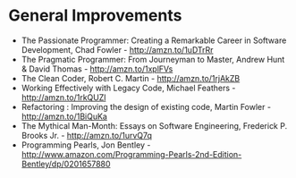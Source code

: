 General Improvements
====================

- The Passionate Programmer: Creating a Remarkable Career in Software Development, Chad Fowler - http://amzn.to/1uDTrRr
- The Pragmatic Programmer: From Journeyman to Master, Andrew Hunt & David Thomas - http://amzn.to/1xplFVs
- The Clean Coder, Robert C. Martin - http://amzn.to/1rjAkZB
- Working Effectively with Legacy Code, Michael Feathers - http://amzn.to/1rkQUZl
- Refactoring : Improving the design of existing code, Martin Fowler - http://amzn.to/1BiQuKa
- The Mythical Man-Month: Essays on Software Engineering, Frederick P. Brooks Jr. - http://amzn.to/1urvQ7q
- Programming Pearls, Jon Bentley - http://www.amazon.com/Programming-Pearls-2nd-Edition-Bentley/dp/0201657880 
